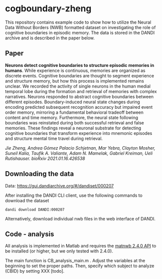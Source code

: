 # cogboundary-zheng
This repository contains example code to show how to utilize the Neural Data Without Borders (NWB) formatted dataset on investigating the role of cognitive boundaries in episodic memory. The data is stored in the DANDI archive and is described in the paper below. 

## Paper
**Neurons detect cognitive boundaries to structure episodic memories in humans**. While experience is continuous, memories are organized as discrete events. Cognitive boundaries are thought to segment experience and structure memory, but how this process is implemented remains unclear. We recorded the activity of single neurons in the human medial temporal lobe during the formation and retrieval of memories with complex narratives. Neurons responded to abstract cognitive boundaries between different episodes. Boundary-induced neural state changes during encoding predicted subsequent recognition accuracy but impaired event order memory, mirroring a fundamental behavioral tradeoff between content and time memory. Furthermore, the neural state following boundaries was reinstated during both successful retrieval and false memories. These findings reveal a neuronal substrate for detecting cognitive boundaries that transform experience into mnemonic episodes and structure mental time travel during retrieval.

*Jie Zheng, Andrea Gómez Palacio Schjetnan, Mar Yebra, Clayton Mosher, Suneil Kalia, Taufik A. Valiante, Adam N. Mamelak, Gabriel Kreiman, Ueli Rutishauser. bioRxiv 2021.01.16.426538*

## Downloading the data
Data: https://gui.dandiarchive.org/#/dandiset/000207

After installing the DANDI CLI client, use the following commands to download the dataset
```
dandi download DANDI:000207
```

Alternatively, download individual nwb files in the web interface of DANDI.

## Code - analysis
All analysis is implemented in Matlab and requires the [matnwb 2.4.0 API](https://github.com/NeurodataWithoutBorders/matnwb/releases/tag/v2.4.0.0) to be installed (or higher, but we only tested with 2.4.0). 

The main function is CB_analysis_main.m . Adjust the variables at the beginning to set the proper paths. Then, specify which subject to analyze (CBID) by setting XXX [todo].
